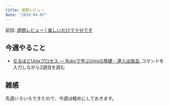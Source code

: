 ```yaml
---
title: 週間レビュー
date: "2019-04-07"
---
```


前回: [週間レビュー | 楽しいだけで十分です](https://yinm.info/20190331/)

## 今週やること
- [なるほどUnixプロセス ― Rubyで学ぶUnixの基礎 - 達人出版会](https://tatsu-zine.com/books/naruhounix)_コマンドを入力しながら2週目を読む

## 雑感
先週いろいろできたので、今週は軽めにしておきます。
